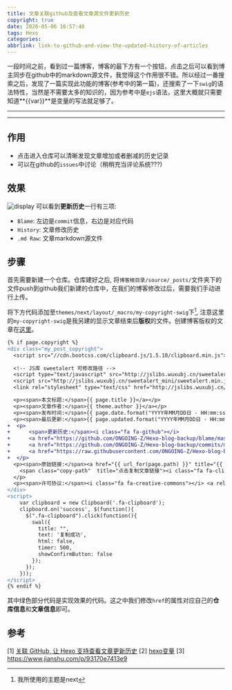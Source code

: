 ```yaml
---
title: 文章关联github及查看文章源文件更新历史
copyright: true
date: 2020-05-06 16:57:40
tags: Hexo
categories:
abbrlink: link-to-github-and-view-the-updated-history-of-articles
---
```

一段时间之前，看到过一篇博客，博客的最下方有一个按钮，点击之后可以看到博主同步在github中的markdown源文件，我觉得这个作用很不错。所以经过一番搜索之后，发现了一篇实现此功能的博客(参考中的第一篇)，还搜索了一下`swig`的语法特性，当然是不需要太多的知识的，因为参考中是`ejs`语法，这里大概就只需要知道**{{var}}**是变量的写法就足够了。

---
<!-- toc -->

----

## 作用
- 点击进入仓库可以清晰发现文章增加或者删减的历史记录
- 可以在github的`issues`中讨论（稍稍充当评论系统???)

## 效果

![display](link-to-github-and-view-the-updated-history-of-articles/display.png)
可以看到**更新历史**一行有三项:
- `Blame`: 左边是`commit`信息，右边是对应代码
- `History`: 文章修改历史
- `.md Raw`: 文章markdown源文件

## 步骤
首先需要新建一个仓库。仓库建好之后, 将`博客根目录/source/_posts/`文件夹下的文件push到github我们新建的仓库中，在我们的博客修改过后，需要我们手动进行上传。

将下方代码添加至`themes/next/layout/_macro/my-copyright-swig`下[^1], 注意这里的`my-copyright-swig`是我另建的显示文章结束后**版权**的文件。创建博客版权的文章在[这里](https://www.jianshu.com/p/93170e7413e9)。

```diff
{% if page.copyright %}
<div class="my_post_copyright">
  <script src="//cdn.bootcss.com/clipboard.js/1.5.10/clipboard.min.js"></script>
  
  <!-- JS库 sweetalert 可修改路径 -->
  <script type="text/javascript" src="http://jslibs.wuxubj.cn/sweetalert_mini/jquery-1.7.1.min.js"></script>
  <script src="http://jslibs.wuxubj.cn/sweetalert_mini/sweetalert.min.js"></script>
  <link rel="stylesheet" type="text/css" href="http://jslibs.wuxubj.cn/sweetalert_mini/sweetalert.mini.css">

  <p><span>本文标题:</span>{{ page.title }}</a></p>
  <p><span>文章作者:</span>{{ theme.author }}</a></p>
  <p><span>发布时间:</span>{{ page.date.format("YYYY年MM月DD日 - HH:mm:ss") }}</p>
  <p><span>最后更新:</span>{{ page.updated.format("YYYY年MM月DD日 - HH:mm:ss") }}</p>
+  <p>
+      <span>更新历史:</span><i class="fa fa-github"></i>
+      <a href="https://github.com/ONGOING-Z/Hexo-blog-backup/blame/master/{{ page.date.format("YYYY-MM-DD") }}-{{ page.title }}.md" title="顺序查看文章各部分修改记录" target = "_blank">Blame</a>,
+      <a href="https://github.com/ONGOING-Z/Hexo-blog-backup/commits/master/{{ page.date.format("YYYY-MM-DD") }}-{{ page.title }}.md" title="查看文章有关更新记录" target = "_blank">History</a><span class="raw">文本模式:</span><i class="fa fa-file-text-o"></i>
+      <a href="https://raw.githubusercontent.com/ONGOING-Z/Hexo-blog-backup/commits/master/{{ page.date.format("YYYY-MM-DD") }}-{{ page.title }}.md" title="查看 & 下载文章 Markdown 原始文本" target = "_blank"> .md Raw</a>
+  </p>
  <p><span>原始链接:</span><a href="{{ url_for(page.path) }}" title="{{ page.title }}">{{ page.permalink }}</a>
    <span class="copy-path"  title="点击复制文章链接"><i class="fa fa-clipboard" data-clipboard-text="{{ page.permalink }}"  aria-label="复制成功！"></i></span>
  </p>
  <p><span>许可协议:</span><i class="fa fa-creative-commons"></i> <a rel="license" href="https://creativecommons.org/licenses/by-nc-nd/4.0/" target="_blank" title="Attribution-NonCommercial-NoDerivatives 4.0 International (CC BY-NC-ND 4.0)">署名-非商业性使用-禁止演绎 4.0 国际</a> 转载请保留原文链接及作者。</p>  
</div>
<script> 
    var clipboard = new Clipboard('.fa-clipboard');
    clipboard.on('success', $(function(){
      $(".fa-clipboard").click(function(){
        swal({   
          title: "",   
          text: '复制成功',   
          html: false,
          timer: 500,   
          showConfirmButton: false
        });
      });
    }));  
</script>
{% endif %}
```

其中绿色部分代码是实现效果的代码。这之中我们修改`href`的属性对应自己的**仓库信息**和**文章信息**即可。

## 参考
[1] [关联 GitHub, 让 Hexo 支持查看文章更新历史](http://moxfive.xyz/2016/01/10/hexo-post-version-control/)
[2] [hexo变量](https://hexo.io/zh-cn/docs/variables.html)
[3] https://www.jianshu.com/p/93170e7413e9

[^1]: 我所使用的主题是next
